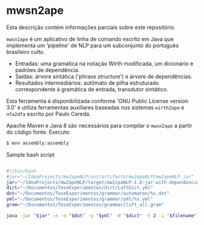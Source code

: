 # mwsn2ape

Esta descrição contém informações parciais sobre este repositório.

`mwsn2ape` é um aplicativo de linha de comando escrito em Java que implementa um 'pipeline' de NLP para um subconjunto do português brasileiro culto.

- Entradas: uma gramática na notação Wirth modificada, um dicionário e padrões de dependência.
- Saídas: árvore sintática ('phrase structure') e árvore de dependências.
- Resultados intermediários: autômato de pilha estruturado correspondente à gramática de entrada, transdutor sintático.

Esta ferramenta é disponibilizada conforme 'GNU Public License version 3.0' e utiliza ferramentas auxiliares baseadas nos sistemas `wirth2ape` e `nfa2dfa` escrito por Paulo Cereda.

Apache Maven e Java 8 são necessários para compilar o `mwsn2ape` a partir do código fonte. Execute:

```bash
$ mvn assembly:assembly
```

Sample bash script

```bash

#!/bin/bash
#jar="~/IdeaProjects/mw2apeNLP/out/artifacts/mw2apeNLP/mw2apeNLP.jar"
jar="~/IdeaProjects/mw2apeNLP/target/mw2spaNLP-1.0-jar-with-dependencies.jar"
dict="~/Documentos/TeseExperimentos/dict/LuftDict.yml"
dot="~/Documentos/TeseExperimentos/grammar/automaton/%s.dot"
yml="~/Documentos/TeseExperimentos/grammar/yml/%s.yml"
gram="~/Documentos/TeseExperimentos/grammar/luft_all.gram"

java -jar "$jar" -n -o "$dot" -y "$yml" -d "$dict" -t 2 -i "$filename" "$gram" 
